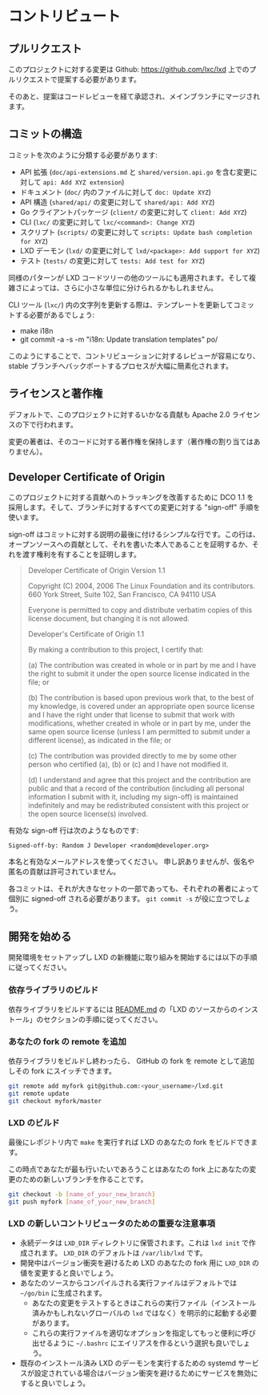 # コントリビュート
<!-- Contributing -->
## プルリクエスト <!-- Pull requests -->
<!--
Changes to this project should be proposed as pull requests on Github
at: <https://github.com/lxc/lxd>
-->
このプロジェクトに対する変更は Github: <https://github.com/lxc/lxd> 上でのプルリクエストで提案する必要があります。

<!--
Proposed changes will then go through code review there and once acked,
be merged in the main branch.
-->
そのあと、提案はコードレビューを経て承認され、メインブランチにマージされます。

## コミットの構造 <!-- Commit structure -->
<!--
Separate commits should be used for:
-->
コミットを次のように分類する必要があります:

<!--
 - API extension (`api: Add XYZ extension`, contains `doc/api-extensions.md` and `shared/version.api.go`)
 - Documentation (`doc: Update XYZ` for files in `doc/`)
 - API structure (`shared/api: Add XYZ` for changes to `shared/api/`)
 - Go client package (`client: Add XYZ` for changes to `client/`)
 - CLI (`lxc/<command>: Change XYZ` for changes to `lxc/`)
 - Scripts (`scripts: Update bash completion for XYZ` for changes to `scripts/`)
 - LXD daemon (`lxd/<package>: Add support for XYZ` for changes to `lxd/`)
 - Tests (`tests: Add test for XYZ` for changes to `tests/`)
-->
 - API 拡張 (`doc/api-extensions.md` と `shared/version.api.go` を含む変更に対して `api: Add XYZ extension`)
 - ドキュメント (`doc/` 内のファイルに対して `doc: Update XYZ`)
 - API 構造 (`shared/api/` の変更に対して `shared/api: Add XYZ`)
 - Go クライアントパッケージ (`client/` の変更に対して `client: Add XYZ`)
 - CLI (`lxc/` の変更に対して `lxc/<command>: Change XYZ`)
 - スクリプト (`scripts/` の変更に対して `scripts: Update bash completion for XYZ`)
 - LXD デーモン (`lxd/` の変更に対して `lxd/<package>: Add support for XYZ`)
 - テスト (`tests/` の変更に対して `tests: Add test for XYZ`)

<!--
The same kind of pattern extends to the other tools in the LXD code tree
and depending on complexity, things may be split into even smaller chunks.
-->
同様のパターンが LXD コードツリーの他のツールにも適用されます。そして複雑さによっては、さらに小さな単位に分けられるかもしれません。

<!--
When updating strings in the CLI tool (`lxc/`), you may need a commit to update the templates:
-->
CLI ツール (`lxc/`) 内の文字列を更新する際は、テンプレートを更新してコミットする必要があるでしょう:

 - make i18n
 - git commit -a -s -m "i18n: Update translation templates" po/

<!--
This structure makes it easier for contributions to be reviewed and also
greatly simplifies the process of backporting fixes to stable branches.
-->
このようにすることで、コントリビューションに対するレビューが容易になり、stable ブランチへバックポートするプロセスが大幅に簡素化されます。

## ライセンスと著作権 <!-- License and copyright -->

<!--
By default, any contribution to this project is made under the Apache
2.0 license.
-->
デフォルトで、このプロジェクトに対するいかなる貢献も Apache 2.0 ライセンスの下で行われます。

<!--
The author of a change remains the copyright holder of their code
(no copyright assignment).
-->
変更の著者は、そのコードに対する著作権を保持します（著作権の割り当てはありません）。

## Developer Certificate of Origin
<!--
To improve tracking of contributions to this project we use the DCO 1.1
and use a "sign-off" procedure for all changes going into the branch.
-->
このプロジェクトに対する貢献へのトラッキングを改善するために DCO 1.1 を採用します。そして、ブランチに対するすべての変更に対する "sign-off" 手順を使います。

<!--
The sign-off is a simple line at the end of the explanation for the
commit which certifies that you wrote it or otherwise have the right
to pass it on as an open-source contribution.
-->
sign-off はコミットに対する説明の最後に付けるシンプルな行です。この行は、オープンソースへの貢献として、それを書いた本人であることを証明するか、それを渡す権利を有することを証明します。

> Developer Certificate of Origin
> Version 1.1
>
> Copyright (C) 2004, 2006 The Linux Foundation and its contributors.
> 660 York Street, Suite 102,
> San Francisco, CA 94110 USA
>
> Everyone is permitted to copy and distribute verbatim copies of this
> license document, but changing it is not allowed.
>
> Developer's Certificate of Origin 1.1
>
> By making a contribution to this project, I certify that:
>
> (a) The contribution was created in whole or in part by me and I
>     have the right to submit it under the open source license
>     indicated in the file; or
>
> (b) The contribution is based upon previous work that, to the best
>     of my knowledge, is covered under an appropriate open source
>     license and I have the right under that license to submit that
>     work with modifications, whether created in whole or in part
>     by me, under the same open source license (unless I am
>     permitted to submit under a different license), as indicated
>     in the file; or
>
> (c) The contribution was provided directly to me by some other
>     person who certified (a), (b) or (c) and I have not modified
>     it.
>
> (d) I understand and agree that this project and the contribution
>     are public and that a record of the contribution (including all
>     personal information I submit with it, including my sign-off) is
>     maintained indefinitely and may be redistributed consistent with
>     this project or the open source license(s) involved.

<!--
An example of a valid sign-off line is:
-->
有効な sign-off 行は次のようなものです:

```
Signed-off-by: Random J Developer <random@developer.org>
```

<!--
Use your real name and a valid e-mail address.
Sorry, no pseudonyms or anonymous contributions are allowed.
-->
本名と有効なメールアドレスを使ってください。
申し訳ありませんが、仮名や匿名の貢献は許可されていません。

<!--
We also require each commit be individually signed-off by their author,
even when part of a larger set. You may find `git commit -s` useful.
-->
各コミットは、それが大きなセットの一部であっても、それぞれの著者によって個別に signed-off される必要があります。
`git commit -s` が役に立つでしょう。

## 開発を始める <!-- Getting Started Developing -->

<!--
Follow the steps below to set up your development environment to get started working on new features for LXD.
-->
開発環境をセットアップし LXD の新機能に取り組みを開始するには以下の手順に従ってください。

### 依存ライブラリのビルド <!-- Building Dependencies -->

<!--
To build dependencies, you can follow the instructions in [the README.md](index.md) under the "Installing LXD from Source" section.
-->
依存ライブラリをビルドするには [README.md](index.md) の「LXD のソースからのインストール」のセクションの手順に従ってください。

### あなたの fork の remote を追加 <!-- Adding Your Fork Remote -->

<!--
After building your dependencies, you can now add your GitHub fork as a remote and switch to it:
-->
依存ライブラリをビルドし終わったら、 GitHub の fork を remote として追加しその fork  にスイッチできます。
```bash
git remote add myfork git@github.com:<your_username>/lxd.git
git remote update
git checkout myfork/master
```

### LXD のビルド <!-- Building LXD -->

<!--
Finally, you should be able to `make` inside the repository and build your fork of the project.
-->
最後にレポジトリ内で `make` を実行すれば LXD のあなたの fork をビルドできます。

<!--
At this point, you would most likely want to create a new branch for your changes on your fork:
-->
この時点であなたが最も行いたいであろうことはあなたの fork 上にあなたの変更のための新しいブランチを作ることです。

```bash
git checkout -b [name_of_your_new_branch]
git push myfork [name_of_your_new_branch]
```

### LXD の新しいコントリビュータのための重要な注意事項 <!-- Important Notes for New LXD Contributors -->

- 永続データは `LXD_DIR` ディレクトリに保管されます。これは `lxd init` で作成されます。 `LXD_DIR` のデフォルトは `/var/lib/lxd` です。 <!-- Persistent data is stored in the `LXD_DIR` directory which is generated by `lxd init`. The `LXD_DIR` defaults to `/var/lib/lxd`. -->
- 開発中はバージョン衝突を避けるため LXD のあなたの fork 用に `LXD_DIR` の値を変更すると良いでしょう。 <!-- As you develop, you may want to change the `LXD_DIR` for your fork of LXD so as to avoid version conflicts. -->
- あなたのソースからコンパイルされる実行ファイルはデフォルトでは `~/go/bin` に生成されます。 <!-- Binaries compiled from your source will be generated in the `~/go/bin` directory by default. -->
    - あなたの変更をテストするときはこれらの実行ファイル（インストール済みかもしれないグローバルの `lxd` ではなく）を明示的に起動する必要があります。 <!-- You will need to explicitly invoke these binaries (not the global `lxd` you may have installed) when testing your changes. -->
    - これらの実行ファイルを適切なオプションを指定してもっと便利に呼び出せるように `~/.bashrc` にエイリアスを作るという選択も良いでしょう。 <!-- You may choose to create an alias in your `~/.bashrc` to call these binaries with the appropriate flags more conveniently. -->
- 既存のインストール済み LXD のデーモンを実行するための systemd サービスが設定されている場合はバージョン衝突を避けるためにサービスを無効にすると良いでしょう。 <!-- If you have a systemd service configured to run the LXD daemon from a previous installation of LXD, you may want to disable it to avoid version conflicts. -->
